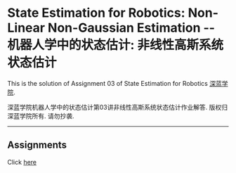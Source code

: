 # State Estimation for Robotics: Non-Linear Non-Gaussian Estimation -- 机器人学中的状态估计: 非线性高斯系统状态估计

This is the solution of Assignment 03 of State Estimation for Robotics [深蓝学院](https://www.shenlanxueyuan.com/course/251).

深蓝学院机器人学中的状态估计第03讲非线性高斯系统状态估计作业解答. 版权归深蓝学院所有. 请勿抄袭.

---

## Assignments 

Click [here](doc/solution.pdf)